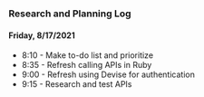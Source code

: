 ### Research and Planning Log

#### Friday, 8/17/2021
* 8:10 - Make to-do list and prioritize
* 8:35 - Refresh calling APIs in Ruby
* 9:00 - Refresh using Devise for authentication
* 9:15 - Research and test APIs